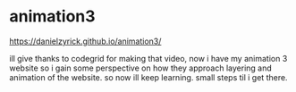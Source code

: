 # animation3

https://danielzyrick.github.io/animation3/

ill give thanks to codegrid for making that video, now i have my animation 3 website so i gain some perspective on how they approach layering and animation of the website.
so now ill keep learning. small steps til i get there.
